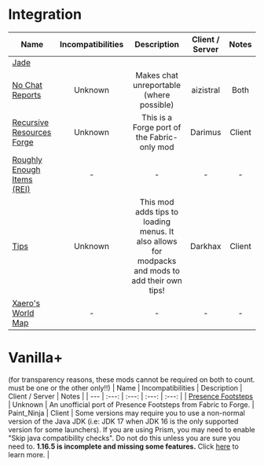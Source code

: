 # Integration 
| Name | Incompatibilities | Description | Client / Server | Notes |
| --- | :---: | :---: | :---: | :---: |
| [Jade](https://modrinth.com/mod/nvQzSEkH) | 
| [No Chat Reports](https://modrinth.com/mod/no-chat-reports) | Unknown | Makes chat unreportable (where possible) | aizistral | Both | If you cannot install NCR on the server, install [FreedomChat](https://modrinth.com/plugin/freedomchat) instead, which is plugin compatible. Can be installed on either or, but if only the client has it and the server is unconfigured, the game might still force chat reports. A necessary addition since Gaslight. |
| [Recursive Resources Forge](https://www.curseforge.com/minecraft/mc-mods/recursive-resources-forge) | Unknown | This is a Forge port of the Fabric-only mod | Darimus | Client | N/A |
| [Roughly Enough Items \(REI\)](https://modrinth.com/mod/nfn13YXA) | - | - | - | - |
| [Tips](https://modrinth.com/mod/tips) | Unknown | This mod adds tips to loading menus. It also allows for modpacks and mods to add their own tips! | Darkhax | Client | N/A |
| [Xaero's World Map](https://www.curseforge.com/projects/317780) | - | - | - | - |

# Vanilla+
(for transparency reasons, these mods cannot be required on both to count. must be one or the other only!!)
| Name | Incompatibilities | Description | Client / Server | Notes |
| --- | :---: | :---: | :---: | :---: |
| [Presence Footsteps](https://www.curseforge.com/minecraft/mc-mods/presence-footsteps-forge) | Unknown | An unofficial port of Presence Footsteps from Fabric to Forge. | Paint_Ninja | Client | Some versions may require you to use a non-normal version of the Java JDK (i.e: JDK 17 when JDK 16 is the only supported version for some launchers). If you are using Prism, you may need to enable "Skip java compatibility checks". Do not do this unless you are sure you need to. **1.16.5 is incomplete and missing some features.** Click [here](https://www.curseforge.com/minecraft/mc-mods/presence-footsteps-forge/files/3156583) to learn more. |